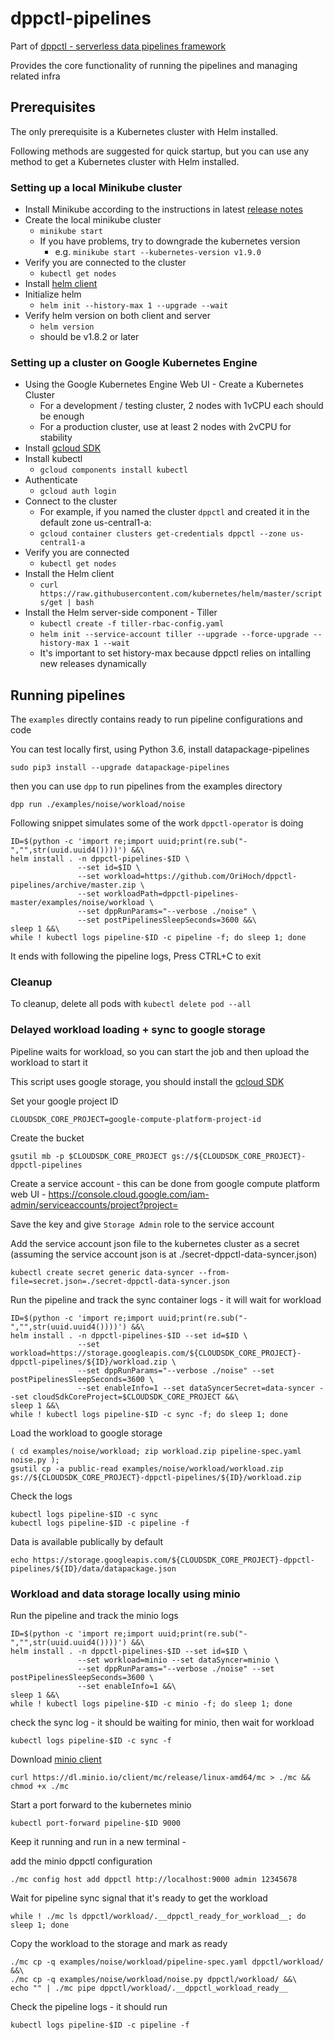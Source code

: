 # dppctl-pipelines

Part of [dppctl - serverless data pipelines framework](https://github.com/OriHoch/dppctl/blob/master/README.md#dppctl)

Provides the core functionality of running the pipelines and managing related infra

## Prerequisites

The only prerequisite is a Kubernetes cluster with Helm installed.

Following methods are suggested for quick startup, but you can use any method to get a Kubernetes cluster with Helm installed.

### Setting up a local Minikube cluster

* Install Minikube according to the instructions in latest [release notes](https://github.com/kubernetes/minikube/releases)
* Create the local minikube cluster
  * `minikube start`
  * If you have problems, try to downgrade the kubernetes version
    * e.g. `minikube start --kubernetes-version v1.9.0`
* Verify you are connected to the cluster
  * `kubectl get nodes`
* Install [helm client](https://docs.helm.sh/using_helm/#installing-the-helm-client)
* Initialize helm
  * `helm init --history-max 1 --upgrade --wait`
* Verify helm version on both client and server
  * `helm version`
  * should be v1.8.2 or later

### Setting up a cluster on Google Kubernetes Engine

* Using the Google Kubernetes Engine Web UI - Create a Kubernetes Cluster
  * For a development / testing cluster, 2 nodes with 1vCPU each should be enough
  * For a production cluster, use at least 2 nodes with 2vCPU for stability
* Install [gcloud SDK](https://cloud.google.com/sdk/downloads)
* Install kubectl
  * `gcloud components install kubectl`
* Authenticate
  * `gcloud auth login`
* Connect to the cluster
  * For example, if you named the cluster `dppctl` and created it in the default zone us-central1-a:
  * `gcloud container clusters get-credentials dppctl --zone us-central1-a`
* Verify you are connected
  * `kubectl get nodes`
* Install the Helm client
  * `curl https://raw.githubusercontent.com/kubernetes/helm/master/scripts/get | bash`
* Install the Helm server-side component - Tiller
  * `kubectl create -f tiller-rbac-config.yaml`
  * `helm init --service-account tiller --upgrade --force-upgrade --history-max 1 --wait`
  * It's important to set history-max because dppctl relies on intalling new releases dynamically


## Running pipelines

The `examples` directly contains ready to run pipeline configurations and code

You can test locally first, using Python 3.6, install datapackage-pipelines

`sudo pip3 install --upgrade datapackage-pipelines`

then you can use `dpp` to run pipelines from the examples directory

```
dpp run ./examples/noise/workload/noise
```

Following snippet simulates some of the work `dppctl-operator` is doing

```
ID=$(python -c 'import re;import uuid;print(re.sub("-","",str(uuid.uuid4())))') &&\
helm install . -n dppctl-pipelines-$ID \
               --set id=$ID \
               --set workload=https://github.com/OriHoch/dppctl-pipelines/archive/master.zip \
               --set workloadPath=dppctl-pipelines-master/examples/noise/workload \
               --set dppRunParams="--verbose ./noise" \
               --set postPipelinesSleepSeconds=3600 &&\
sleep 1 &&\
while ! kubectl logs pipeline-$ID -c pipeline -f; do sleep 1; done
```

It ends with following the pipeline logs, Press CTRL+C to exit

### Cleanup

To cleanup, delete all pods with `kubectl delete pod --all`

### Delayed workload loading + sync to google storage

Pipeline waits for workload, so you can start the job and then upload the workload to start it

This script uses google storage, you should install the [gcloud SDK](https://cloud.google.com/sdk/downloads)

Set your google project ID

```
CLOUDSDK_CORE_PROJECT=google-compute-platform-project-id
```

Create the bucket

```
gsutil mb -p $CLOUDSDK_CORE_PROJECT gs://${CLOUDSDK_CORE_PROJECT}-dppctl-pipelines
```

Create a service account - this can be done from google compute platform web UI - https://console.cloud.google.com/iam-admin/serviceaccounts/project?project=

Save the key and give `Storage Admin` role to the service account

Add the service account json file to the kubernetes cluster as a secret (assuming the service account json is at ./secret-dppctl-data-syncer.json)

```
kubectl create secret generic data-syncer --from-file=secret.json=./secret-dppctl-data-syncer.json
```

Run the pipeline and track the sync container logs - it will wait for workload

```
ID=$(python -c 'import re;import uuid;print(re.sub("-","",str(uuid.uuid4())))') &&\
helm install . -n dppctl-pipelines-$ID --set id=$ID \
               --set workload=https://storage.googleapis.com/${CLOUDSDK_CORE_PROJECT}-dppctl-pipelines/${ID}/workload.zip \
               --set dppRunParams="--verbose ./noise" --set postPipelinesSleepSeconds=3600 \
               --set enableInfo=1 --set dataSyncerSecret=data-syncer --set cloudSdkCoreProject=$CLOUDSDK_CORE_PROJECT &&\
sleep 1 &&\
while ! kubectl logs pipeline-$ID -c sync -f; do sleep 1; done
```

Load the workload to google storage

```
( cd examples/noise/workload; zip workload.zip pipeline-spec.yaml noise.py );
gsutil cp -a public-read examples/noise/workload/workload.zip gs://${CLOUDSDK_CORE_PROJECT}-dppctl-pipelines/${ID}/workload.zip
```

Check the logs

```
kubectl logs pipeline-$ID -c sync
kubectl logs pipeline-$ID -c pipeline -f
```

Data is available publically by default

```
echo https://storage.googleapis.com/${CLOUDSDK_CORE_PROJECT}-dppctl-pipelines/${ID}/data/datapackage.json
```

### Workload and data storage locally using minio

Run the pipeline and track the minio logs

```
ID=$(python -c 'import re;import uuid;print(re.sub("-","",str(uuid.uuid4())))') &&\
helm install . -n dppctl-pipelines-$ID --set id=$ID \
               --set workload=minio --set dataSyncer=minio \
               --set dppRunParams="--verbose ./noise" --set postPipelinesSleepSeconds=3600 \
               --set enableInfo=1 &&\
sleep 1 &&\
while ! kubectl logs pipeline-$ID -c minio -f; do sleep 1; done
```

check the sync log - it should be waiting for minio, then wait for workload

```
kubectl logs pipeline-$ID -c sync -f
```

Download [minio client](https://github.com/minio/mc/blob/master/README.md#minio-client-quickstart-guide)

```
curl https://dl.minio.io/client/mc/release/linux-amd64/mc > ./mc && chmod +x ./mc
```

Start a port forward to the kubernetes minio

```
kubectl port-forward pipeline-$ID 9000
```

Keep it running and run in a new terminal -

add the minio dppctl configuration

```
./mc config host add dppctl http://localhost:9000 admin 12345678
```

Wait for pipeline sync signal that it's ready to get the workload

```
while ! ./mc ls dppctl/workload/.__dppctl_ready_for_workload__; do sleep 1; done
```

Copy the workload to the storage and mark as ready

```
./mc cp -q examples/noise/workload/pipeline-spec.yaml dppctl/workload/ &&\
./mc cp -q examples/noise/workload/noise.py dppctl/workload/ &&\
echo "" | ./mc pipe dppctl/workload/.__dppctl_workload_ready__
```

Check the pipeline logs - it should run

```
kubectl logs pipeline-$ID -c pipeline -f
```
